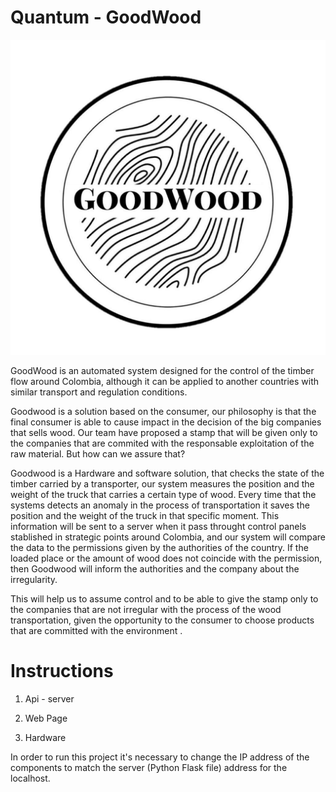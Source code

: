 # Quantum - GoodWood
![alt text](https://github.com/amartinez1224/quantum/blob/master/GoodWood/GoodWoodLogo.jpeg)

GoodWood is an automated system designed for the control of the timber flow around Colombia, although it can be applied to another countries with similar transport and regulation conditions.

Goodwood is a solution based on the consumer, our philosophy is that the final consumer is able to cause impact in the decision of the big companies that sells wood. Our team have proposed a stamp that will be given only to the companies that are commited with the responsable exploitation of the raw material. But how can we assure that?

Goodwood is a Hardware and software solution, that checks the state of the timber carried by a transporter, our system measures the position and the weight of the truck that carries a certain type of wood. Every time that the systems detects an anomaly in the process of transportation it saves the position and the weight of the truck in that specific moment. This information will be sent to a server when it pass throught control panels stablished in strategic points around Colombia, and our system will compare the data to the permissions given by the authorities of the country. If the loaded place or the amount of wood does not coincide with the permission, then Goodwood will inform the authorities and the company about the irregularity.

This will help us to assume control and to be able to give the stamp only to the companies that are not irregular with the process of the wood transportation, given the opportunity to the consumer to choose products that are committed with the environment .


# Instructions
1. Api - server

2. Web Page

3. Hardware


In order to run this project it's necessary to change the IP address of the components to match the server (Python Flask file) address for the localhost.

